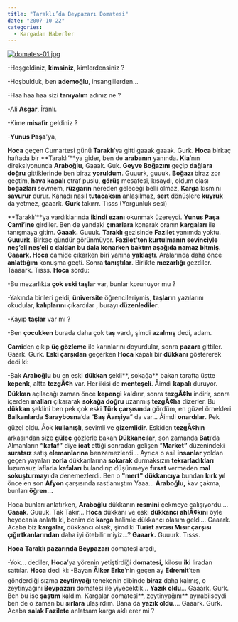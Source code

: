 ```yaml
---
title: "Taraklı’da Beypazarı Domatesi"
date: "2007-10-22"
categories: 
  - Kargadan Haberler
---
```


[![domates-01.jpg](/uploads/2007/10/domates-01.jpg)](/uploads/2007/10/domates-01.jpg "domates-01.jpg")

\-Hoşgeldiniz, **kimsiniz**, kimlerdensiniz ?

\-Hoşbulduk, ben **ademoğlu**, insangillerden...

\-Haa haa haa sizi **tanıyalım** adınız ne ?

\-Ali **Asgar**, İranlı.

\-Kime **misafir** geldiniz ?

\-**Yunus Paşa**'ya,

**Hoca** geçen Cumartesi günü **Taraklı**’ya gitti gaaak gaaak. Gurk. **Hoca** birkaç haftada bir **Taraklı’**ya gider, ben de **arabanın** yanında. **Kia**’nın direksiyonunda **Araboğlu**, Gaaak. Guk. **Geyve Boğazını** geçip **dağlara doğru** gittiklerinde ben biraz **yoruldum**. Guuurk, guuuk. **Boğazı** biraz zor geçtim, **hava kapalı** etraf puslu, **görüş** mesafesi, kısaydı, oldum olası **boğazları** sevmem, **rüzgarın** nereden geleceği belli olmaz, **Karga** kısmını **savurur** durur. Kanadı nasıl **tutacaksın** anlaşılmaz, **sert** dönüşlere **kuyruk** da yetmez, gaaark. **Gurk** takırrr. Tısss (Yorgunluk sesi)

**Taraklı’**ya vardıklarında **ikindi ezanı** okunmak üzereydi. **Yunus Paşa Cami’ine** girdiler. Ben de yandaki **çınarlara** konarak oranın **kargaları** ile tanışmaya gitim. **Gaaak.** Guuuk. **Taraklı** gezisinde **Fazilet** yanımda yoktu. **Guuurk**. Birkaç gündür görünmüyor. **Fazilet’**ten kurtulmanın **sevinciyle** neş’eli neş’eli o daldan bu dala **konarken** baktım aşağıda **namaz** bitmiş. Gaaark**. Hoca** camide çıkarken biri yanına **yaklaştı**. Aralarında daha önce **anlattığım** konuşma geçti. Sonra **tanıştılar**. Birlikte **mezarlığı** gezdiler. Taaaark. Tısss. **Hoca** sordu:

\-Bu mezarlıkta **çok eski taşlar** var, bunlar korunuyor mu ?

\-Yakında birileri geldi, **üniversite** öğrencileriymiş, **taşların** yazılarını okudular, **kalıplarını** çıkardılar , burayı **düzenlediler**.

\-Kayıp **taşlar** var mı ?

\-Ben **çocukken** burada daha çok **taş** vardı, şimdi **azalmış** dedi, adam.

**Cami**den çıkıp **üç gözleme** ile karınlarını doyurdular, sonra **pazara** gittiler. Gaark. Gurk. **Eski çarşıdan** geçerken **Hoca** kapalı bir **dükkanı** göstererek dedi ki:

\-Bak **Araboğlu** bu en eski **dükkan** şekli**, sokağa** bakan tarafta üstte **kepenk**, altta **tezgÃ¢h** var. Her ikisi de **menteşeli**. Åimdi **kapalı** duruyor. **Dükkan** açılacağı zaman önce **kepengi** kaldırır, sonra **tezgÃ¢hı** indirir, sonra içerden **malları** çıkararak **sokağa doğru** uzanmış **tezgÃ¢ha** dizerler. Bu **dükkan** şeklini ben pek çok eski **Türk çarşısında** gördüm, en güzel örnekleri **Balkanlar**da **Saraybosna**’da “**Baş Ãarşiya**” da var... Åimdi **onardılar**. Pek güzel oldu. Ãok **kullanışlı**, sevimli ve **gizemlidir**. Eskiden **tezgÃ¢hın** arkasından size **güleç** gözlerle bakan **Dükkancılar**, son zamanda **Batı**’da Almanların **“kafaf”** diye **icat** ettiği sonradan gelişen “**Market”** düzenindeki **suratsız** satış **elemanlarına** benzemezlerdi... Ayrıca o asil **insanlar** yoldan geçen yayaları **zorla** dükkanlarına **sokarak** durmaksızın **tekrarladıkları** luzumsuz laflarla **kafaları** bulandırıp düşünmeye **fırsat** vermeden **mal sokuşturmayı** da denemezlerdi. Ben o **"mert"** **dükkancıya** bundan **kırk yıl** önce en son **Afyon** çarşısında rastlamıştım Yaaa... **Araboğlu,** kav çakma, bunları **öğren...**

Hoca bunları anlatırken, **Araboğlu** dükkanın **resmini** çekmeye çalışıyordu.... **Gaaak**. Guuuk. Tak Takır... **Hoca** dükkanı ve eski **dükkancı ahlÃ¢kını** öyle heyecanla anlattı ki, benim de **karga** halimle dükkancı olasım geldi... Gaaark. Acaba biz **kargalar,** dükkancı olsak, şimdiki **Turist avcısı Mısır çarşısı çığırtkanlarından** daha iyi ötebilir miyiz...? **Gaaark.** Guuurk. Tısss.

**Hoca** **Taraklı pazarında Beypazarı** domatesi aradı,

\-Yok... dediler, **Hoca**’ya yörenin yetiştirdiği **domatesi,** kilosu **iki** liradan sattılar. **Hoca** dedi ki: -Bayan **Ãlker Erke**’nin geçen ay **Edremit**’ten gönderdiği sızma **zeytinyağı** tenekenin dibinde **biraz** daha kalmış, o zeytinyağını **Beypazarı** domatesi ile yiyecektik... **Yazık oldu**... Gaaark. Gurk. Ben bu işe **şaştım** kaldım. Kargalar domatesi**, zeytinyağını** ayırabilseydi ben de o zaman bu **sırlara** ulaşırdım. Bana da **yazık oldu**.... Gaaark. Gurk. Acaba **salak Fazilete** anlatsam karga aklı erer mi ?
